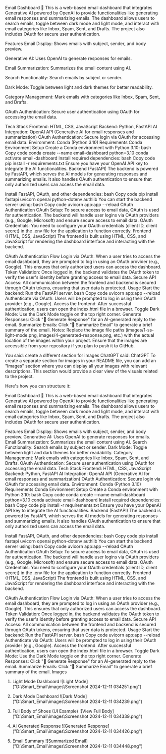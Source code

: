 Email Dashboard 📧
This is a web-based email dashboard that integrates Generative AI powered by OpenAI to provide functionalities like generating email responses and summarizing emails. The dashboard allows users to search emails, toggle between dark mode and light mode, and interact with email categories like Inbox, Spam, Sent, and Drafts. The project also includes OAuth for secure user authentication.

Features
Email Display: Shows emails with subject, sender, and body preview.

Generative AI: Uses OpenAI to generate responses for emails.

Email Summarization: Summarizes the email content using AI.

Search Functionality: Search emails by subject or sender.

Dark Mode: Toggle between light and dark themes for better readability.

Category Management: Mark emails with categories like Inbox, Spam, Sent, and Drafts.

OAuth Authentication: Secure user authentication using OAuth for accessing the email data.

Tech Stack
Frontend: HTML, CSS, JavaScript
Backend: Python, FastAPI
AI Integration: OpenAI API (Generative AI for email responses and summarization)
OAuth Authentication: Secure login via OAuth for accessing email data.
Environment: Conda (Python 3.10)
Requirements
Conda Environment Setup
Create a Conda environment with Python 3.10:
bash
Copy code
conda create --name email-dashboard python=3.10
conda activate email-dashboard
Install required dependencies:
bash
Copy code
pip install -r requirements.txt
Ensure you have your OpenAI API key to integrate the AI functionalities.
Backend (FastAPI)
The backend is powered by FastAPI, which serves the AI models for generating responses and summarizing emails. It also handles OAuth authentication to ensure that only authorized users can access the email data.

Install FastAPI, OAuth, and other dependencies:
bash
Copy code
pip install fastapi uvicorn openai python-dotenv authlib
You can start the backend server using:
bash
Copy code
uvicorn app:app --reload
OAuth Authentication
OAuth Setup: To secure access to email data, OAuth is used for authentication. The backend will handle user logins via OAuth providers (e.g., Google, Microsoft) and ensure secure access to email data.
OAuth Credentials: You need to configure your OAuth credentials (client ID, client secret) in the .env file for the application to function correctly.
Frontend (HTML, CSS, JavaScript)
The frontend is built using HTML, CSS, and JavaScript for rendering the dashboard interface and interacting with the backend.

OAuth Authentication Flow
Login via OAuth: When a user tries to access the email dashboard, they are prompted to log in using an OAuth provider (e.g., Google). This ensures that only authorized users can access the dashboard.
Token Validation: Once logged in, the backend validates the OAuth token to verify the user's identity before granting access to email data.
Secure API Access: All communication between the frontend and backend is secured through OAuth tokens, ensuring that user data is protected.
Usage
Start the backend: Run the FastAPI server.
bash
Copy code
uvicorn app:app --reload
Authenticate via OAuth: Users will be prompted to log in using their OAuth provider (e.g., Google).
Access the frontend: After successful authentication, users can open the index.html file in a browser.
Toggle Dark Mode: Use the Dark Mode toggle on the top right corner.
Generate Responses: Click "📝 Generate Response" for an AI-generated reply to the email.
Summarize Emails: Click "📑 Summarize Email" to generate a brief summary of the email.
Notes:
Replace the image file paths (images/1-ss-light-mode.png, images/4-generated-response.png, etc.) with the actual location of the images within your project.
Ensure that the images are accessible from your repository if you plan to push it to GitHub.




You said:
create a different section for images
ChatGPT said:
ChatGPT
To create a separate section for images in your README file, you can add an "Images" section where you can display all your images with relevant descriptions. This section would provide a clear view of the visuals related to the project.

Here's how you can structure it:

Email Dashboard 📧
This is a web-based email dashboard that integrates Generative AI powered by OpenAI to provide functionalities like generating email responses and summarizing emails. The dashboard allows users to search emails, toggle between dark mode and light mode, and interact with email categories like Inbox, Spam, Sent, and Drafts. The project also includes OAuth for secure user authentication.

Features
Email Display: Shows emails with subject, sender, and body preview.
Generative AI: Uses OpenAI to generate responses for emails.
Email Summarization: Summarizes the email content using AI.
Search Functionality: Search emails by subject or sender.
Dark Mode: Toggle between light and dark themes for better readability.
Category Management: Mark emails with categories like Inbox, Spam, Sent, and Drafts.
OAuth Authentication: Secure user authentication using OAuth for accessing the email data.
Tech Stack
Frontend: HTML, CSS, JavaScript
Backend: Python, FastAPI
AI Integration: OpenAI API (Generative AI for email responses and summarization)
OAuth Authentication: Secure login via OAuth for accessing email data.
Environment: Conda (Python 3.10)
Requirements
Conda Environment Setup
Create a Conda environment with Python 3.10:
bash
Copy code
conda create --name email-dashboard python=3.10
conda activate email-dashboard
Install required dependencies:
bash
Copy code
pip install -r requirements.txt
Ensure you have your OpenAI API key to integrate the AI functionalities.
Backend (FastAPI)
The backend is powered by FastAPI, which serves the AI models for generating responses and summarizing emails. It also handles OAuth authentication to ensure that only authorized users can access the email data.

Install FastAPI, OAuth, and other dependencies:
bash
Copy code
pip install fastapi uvicorn openai python-dotenv authlib
You can start the backend server using:
bash
Copy code
uvicorn app:app --reload
OAuth Authentication
OAuth Setup: To secure access to email data, OAuth is used for authentication. The backend will handle user logins via OAuth providers (e.g., Google, Microsoft) and ensure secure access to email data.
OAuth Credentials: You need to configure your OAuth credentials (client ID, client secret) in the .env file for the application to function correctly.
Frontend (HTML, CSS, JavaScript)
The frontend is built using HTML, CSS, and JavaScript for rendering the dashboard interface and interacting with the backend.

OAuth Authentication Flow
Login via OAuth: When a user tries to access the email dashboard, they are prompted to log in using an OAuth provider (e.g., Google). This ensures that only authorized users can access the dashboard.
Token Validation: Once logged in, the backend validates the OAuth token to verify the user's identity before granting access to email data.
Secure API Access: All communication between the frontend and backend is secured through OAuth tokens, ensuring that user data is protected.
Usage
Start the backend: Run the FastAPI server.
bash
Copy code
uvicorn app:app --reload
Authenticate via OAuth: Users will be prompted to log in using their OAuth provider (e.g., Google).
Access the frontend: After successful authentication, users can open the index.html file in a browser.
Toggle Dark Mode: Use the Dark Mode toggle on the top right corner.
Generate Responses: Click "📝 Generate Response" for an AI-generated reply to the email.
Summarize Emails: Click "📑 Summarize Email" to generate a brief summary of the email.
Images
1. Light Mode Dashboard
![Light Mode]("D:\Smart_Email\images\Screenshot 2024-12-11 034251.png")

2. Dark Mode Dashboard
![Dark Mode]("D:\Smart_Email\images\Screenshot 2024-12-11 034239.png")

3. Full Body of Shoes (UI Example)
![View Full Body]("D:\Smart_Email\images\Screenshot 2024-12-11 034339.png")

4. AI Generated Response
![Generated Response]("D:\Smart_Email\images\Screenshot 2024-12-11 034426.png")

5. Email Summary
![Summarized Email]("D:\Smart_Email\images\Screenshot 2024-12-11 034448.png")